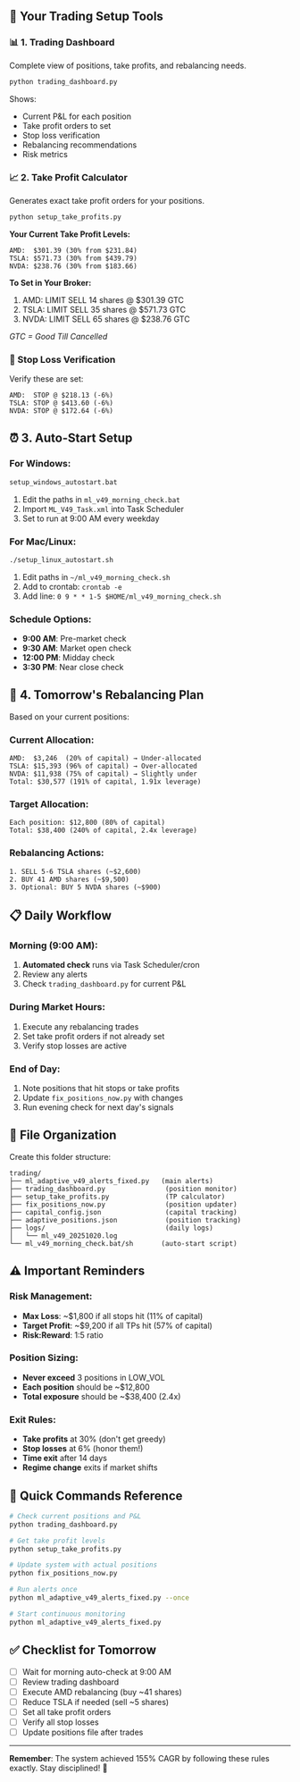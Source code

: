 ## 🎯 Your Trading Setup Tools

### 📊 1. Trading Dashboard
Complete view of positions, take profits, and rebalancing needs.

```bash
python trading_dashboard.py
```

Shows:
- Current P&L for each position
- Take profit orders to set
- Stop loss verification
- Rebalancing recommendations
- Risk metrics

### 📈 2. Take Profit Calculator
Generates exact take profit orders for your positions.

```bash
python setup_take_profits.py
```

**Your Current Take Profit Levels:**
```
AMD:  $301.39 (30% from $231.84)
TSLA: $571.73 (30% from $439.79)
NVDA: $238.76 (30% from $183.66)
```

**To Set in Your Broker:**
1. AMD: LIMIT SELL 14 shares @ $301.39 GTC
2. TSLA: LIMIT SELL 35 shares @ $571.73 GTC
3. NVDA: LIMIT SELL 65 shares @ $238.76 GTC

*GTC = Good Till Cancelled*

### 🛑 Stop Loss Verification
Verify these are set:
```
AMD:  STOP @ $218.13 (-6%)
TSLA: STOP @ $413.60 (-6%)
NVDA: STOP @ $172.64 (-6%)
```

## ⏰ 3. Auto-Start Setup

### For Windows:
```bash
setup_windows_autostart.bat
```

1. Edit the paths in `ml_v49_morning_check.bat`
2. Import `ML_V49_Task.xml` into Task Scheduler
3. Set to run at 9:00 AM every weekday

### For Mac/Linux:
```bash
./setup_linux_autostart.sh
```

1. Edit paths in `~/ml_v49_morning_check.sh`
2. Add to crontab: `crontab -e`
3. Add line: `0 9 * * 1-5 $HOME/ml_v49_morning_check.sh`

### Schedule Options:
- **9:00 AM**: Pre-market check
- **9:30 AM**: Market open check
- **12:00 PM**: Midday check
- **3:30 PM**: Near close check

## 🔄 4. Tomorrow's Rebalancing Plan

Based on your current positions:

### Current Allocation:
```
AMD:  $3,246  (20% of capital) → Under-allocated
TSLA: $15,393 (96% of capital) → Over-allocated
NVDA: $11,938 (75% of capital) → Slightly under
Total: $30,577 (191% of capital, 1.91x leverage)
```

### Target Allocation:
```
Each position: $12,800 (80% of capital)
Total: $38,400 (240% of capital, 2.4x leverage)
```

### Rebalancing Actions:
```
1. SELL 5-6 TSLA shares (~$2,600)
2. BUY 41 AMD shares (~$9,500)
3. Optional: BUY 5 NVDA shares (~$900)
```

## 📋 Daily Workflow

### Morning (9:00 AM):
1. **Automated check** runs via Task Scheduler/cron
2. Review any alerts
3. Check `trading_dashboard.py` for current P&L

### During Market Hours:
1. Execute any rebalancing trades
2. Set take profit orders if not already set
3. Verify stop losses are active

### End of Day:
1. Note positions that hit stops or take profits
2. Update `fix_positions_now.py` with changes
3. Run evening check for next day's signals

## 💾 File Organization

Create this folder structure:
```
trading/
├── ml_adaptive_v49_alerts_fixed.py   (main alerts)
├── trading_dashboard.py               (position monitor)
├── setup_take_profits.py              (TP calculator)
├── fix_positions_now.py               (position updater)
├── capital_config.json                (capital tracking)
├── adaptive_positions.json            (position tracking)
├── logs/                              (daily logs)
│   └── ml_v49_20251020.log
└── ml_v49_morning_check.bat/sh       (auto-start script)
```

## ⚠️ Important Reminders

### Risk Management:
- **Max Loss**: ~$1,800 if all stops hit (11% of capital)
- **Target Profit**: ~$9,200 if all TPs hit (57% of capital)
- **Risk:Reward**: 1:5 ratio

### Position Sizing:
- **Never exceed** 3 positions in LOW_VOL
- **Each position** should be ~$12,800
- **Total exposure** should be ~$38,400 (2.4x)

### Exit Rules:
- **Take profits** at 30% (don't get greedy)
- **Stop losses** at 6% (honor them!)
- **Time exit** after 14 days
- **Regime change** exits if market shifts

## 🚀 Quick Commands Reference

```bash
# Check current positions and P&L
python trading_dashboard.py

# Get take profit levels
python setup_take_profits.py

# Update system with actual positions
python fix_positions_now.py

# Run alerts once
python ml_adaptive_v49_alerts_fixed.py --once

# Start continuous monitoring
python ml_adaptive_v49_alerts_fixed.py
```

## ✅ Checklist for Tomorrow

- [ ] Wait for morning auto-check at 9:00 AM
- [ ] Review trading dashboard
- [ ] Execute AMD rebalancing (buy ~41 shares)
- [ ] Reduce TSLA if needed (sell ~5 shares)
- [ ] Set all take profit orders
- [ ] Verify all stop losses
- [ ] Update positions file after trades

---

**Remember**: The system achieved 155% CAGR by following these rules exactly. Stay disciplined! 🎯
